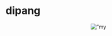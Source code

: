 # dipang
<p align= "center">
<img width=”200" height=”200" src=”https://github.com/user-attachments/assets/710783f2-82de-402d-b3fb-06aff8858001.png" alt=”my banner”>
</p>
